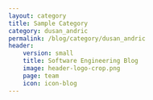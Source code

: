 ```yaml
---
layout: category
title: Sample Category
category: dusan_andric
permalink: /blog/category/dusan_andric
header: 
    version: small
    title: Software Engineering Blog
    image: header-logo-crop.png
    page: team
    icon: icon-blog
---
```


